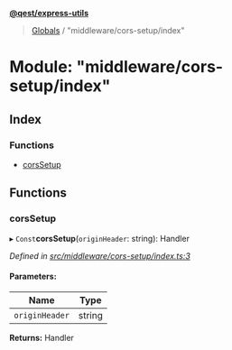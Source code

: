 **[@qest/express-utils](../README.md)**

> [Globals](../README.md) / "middleware/cors-setup/index"

# Module: "middleware/cors-setup/index"

## Index

### Functions

* [corsSetup](_middleware_cors_setup_index_.md#corssetup)

## Functions

### corsSetup

▸ `Const`**corsSetup**(`originHeader`: string): Handler

*Defined in [src/middleware/cors-setup/index.ts:3](https://github.com/qest-cz/express-utils/blob/b2be23b/src/middleware/cors-setup/index.ts#L3)*

#### Parameters:

Name | Type |
------ | ------ |
`originHeader` | string |

**Returns:** Handler
